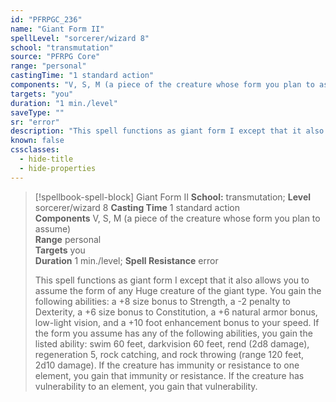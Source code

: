 ```yaml
---
id: "PFRPGC_236"
name: "Giant Form II"
spellLevel: "sorcerer/wizard 8"
school: "transmutation"
source: "PFRPG Core"
range: "personal"
castingTime: "1 standard action"
components: "V, S, M (a piece of the creature whose form you plan to assume)"
targets: "you"
duration: "1 min./level"
saveType: ""
sr: "error"
description: "This spell functions as giant form I except that it also allows you to assume the form of any Huge creature of the giant type. You gain the following abilities: a +8 size bonus to Strength, a -2 penalty to Dexterity, a +6 size bonus to Constitution, a +6 natural armor bonus, low-light vision, and a +10 foot enhancement bonus to your speed. If the form you assume has any of the following abilities, you gain the listed ability: swim 60 feet, darkvision 60 feet, rend (2d8 damage), regeneration 5, rock catching, and rock throwing (range 120 feet, 2d10 damage). If the creature has immunity or resistance to one element, you gain that immunity or resistance. If the creature has vulnerability to an element, you gain that vulnerability."
known: false
cssclasses:
  - hide-title
  - hide-properties
---
```


> [!spellbook-spell-block] Giant Form II
> **School:** transmutation; **Level** sorcerer/wizard 8
> **Casting Time** 1 standard action  
> **Components** V, S, M (a piece of the creature whose form you plan to assume)  
> **Range** personal  
> **Targets** you  
> **Duration** 1 min./level; **Spell Resistance** error
> 
> This spell functions as giant form I except that it also allows you to assume the form of any Huge creature of the giant type. You gain the following abilities: a +8 size bonus to Strength, a -2 penalty to Dexterity, a +6 size bonus to Constitution, a +6 natural armor bonus, low-light vision, and a +10 foot enhancement bonus to your speed. If the form you assume has any of the following abilities, you gain the listed ability: swim 60 feet, darkvision 60 feet, rend (2d8 damage), regeneration 5, rock catching, and rock throwing (range 120 feet, 2d10 damage). If the creature has immunity or resistance to one element, you gain that immunity or resistance. If the creature has vulnerability to an element, you gain that vulnerability.